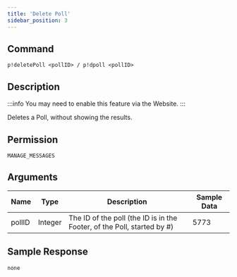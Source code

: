 ```yaml
---
title: 'Delete Poll'
sidebar_position: 3
---
```


## Command
```
p!deletePoll <pollID> / p!dpoll <pollID>
```

## Description
:::info
You may need to enable this feature via the Website.
:::

Deletes a Poll, without showing the results.

## Permission
`MANAGE_MESSAGES`

## Arguments
| Name | Type | Description | Sample Data |
| ---- | ---- | ----------- | ----------- |
| pollID | Integer | The ID of the poll (the ID is in the Footer, of the Poll, started by #) | 5773 |

## Sample Response
```
none
```
